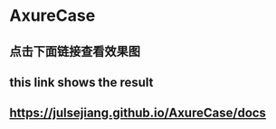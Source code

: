 # AxureCase

## 点击下面链接查看效果图
## this link shows the result
## https://julsejiang.github.io/AxureCase/docs
